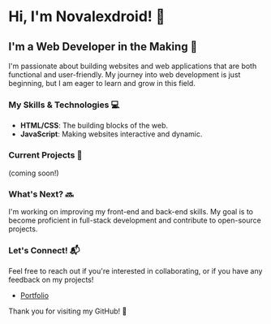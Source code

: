 # Hi, I'm Novalexdroid! 👋

## I'm a Web Developer in the Making 🌱

I'm passionate about building websites and web applications that are both functional and user-friendly. My journey into web development is just beginning, but I am eager to learn and grow in this field.

### My Skills & Technologies 💻
- **HTML/CSS**: The building blocks of the web.
- **JavaScript**: Making websites interactive and dynamic.

### Current Projects 🚀
(coming soon!)
<!--- **Personal Portfolio Website**: Showcasing my skills, projects, and experience.
- **To-Do List App**: A simple app to manage daily tasks. --->

### What's Next? 🔜
I'm working on improving my front-end and back-end skills. My goal is to become proficient in full-stack development and contribute to open-source projects.

### Let's Connect! 📬
Feel free to reach out if you're interested in collaborating, or if you have any feedback on my projects!

- [Portfolio](#)

Thank you for visiting my GitHub! 🙂
